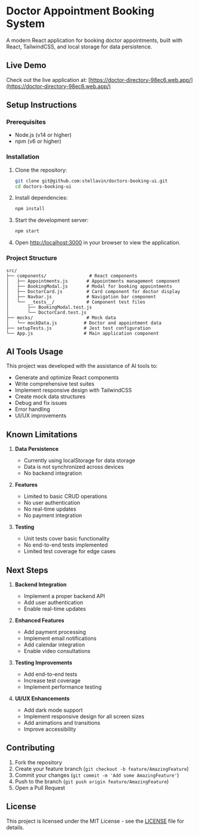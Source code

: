 # Doctor Appointment Booking System

A modern React application for booking doctor appointments, built with React, TailwindCSS, and local storage for data persistence.

## Live Demo
Check out the live application at: [https://doctor-directory-98ec6.web.app/](https://doctor-directory-98ec6.web.app/)

## Setup Instructions

### Prerequisites
- Node.js (v14 or higher)
- npm (v6 or higher)

### Installation
1. Clone the repository:
   ```bash
   git clone git@github.com:stellavin/doctors-booking-ui.git
   cd doctors-booking-ui
   ```

2. Install dependencies:
   ```bash
   npm install
   ```

3. Start the development server:
   ```bash
   npm start
   ```

4. Open [http://localhost:3000](http://localhost:3000) in your browser to view the application.

### Project Structure
```
src/
├── components/                # React components
│   ├── Appointments.js       # Appointments management component
│   ├── BookingModal.js       # Modal for booking appointments
│   ├── DoctorCard.js         # Card component for doctor display
│   ├── Navbar.js             # Navigation bar component
│   └── __tests__/            # Component test files
│       ├── BookingModal.test.js
│       └── DoctorCard.test.js
├── mocks/                    # Mock data
│   └── mockData.js          # Doctor and appointment data
├── setupTests.js            # Jest test configuration
└── App.js                   # Main application component
```

## AI Tools Usage

This project was developed with the assistance of AI tools to:
- Generate and optimize React components
- Write comprehensive test suites
- Implement responsive design with TailwindCSS
- Create mock data structures
- Debug and fix issues
- Error handling
- UI/UX improvements

## Known Limitations

1. **Data Persistence**
   - Currently using localStorage for data storage
   - Data is not synchronized across devices
   - No backend integration

2. **Features**
   - Limited to basic CRUD operations
   - No user authentication
   - No real-time updates
   - No payment integration

3. **Testing**
   - Unit tests cover basic functionality
   - No end-to-end tests implemented
   - Limited test coverage for edge cases

## Next Steps

1. **Backend Integration**
   - Implement a proper backend API
   - Add user authentication
   - Enable real-time updates

2. **Enhanced Features**
   - Add payment processing
   - Implement email notifications
   - Add calendar integration
   - Enable video consultations

3. **Testing Improvements**
   - Add end-to-end tests
   - Increase test coverage
   - Implement performance testing

4. **UI/UX Enhancements**
   - Add dark mode support
   - Implement responsive design for all screen sizes
   - Add animations and transitions
   - Improve accessibility

## Contributing

1. Fork the repository
2. Create your feature branch (`git checkout -b feature/AmazingFeature`)
3. Commit your changes (`git commit -m 'Add some AmazingFeature'`)
4. Push to the branch (`git push origin feature/AmazingFeature`)
5. Open a Pull Request

## License

This project is licensed under the MIT License - see the [LICENSE](LICENSE) file for details.